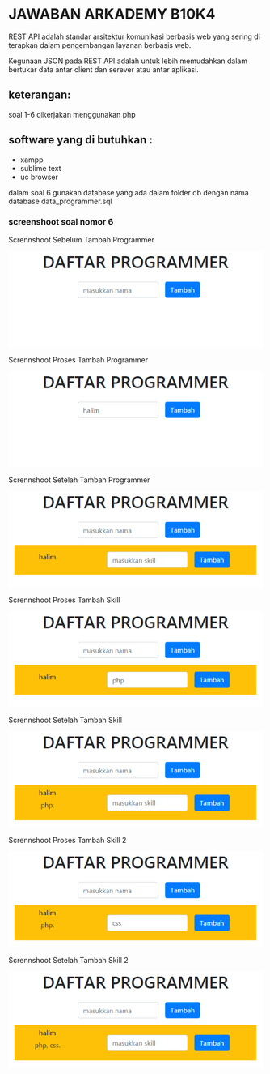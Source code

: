 # JAWABAN ARKADEMY B10K4

REST API adalah standar arsitektur komunikasi berbasis web yang sering di terapkan dalam pengembangan layanan berbasis web.

Kegunaan JSON pada REST API adalah untuk lebih memudahkan dalam bertukar data antar client dan serever atau antar aplikasi.

## keterangan:

soal 1-6 dikerjakan menggunakan php

## software yang di butuhkan :

* xampp
* sublime text
* uc browser

dalam soal 6 gunakan database yang ada dalam folder db dengan nama database data_programmer.sql

### screenshoot soal nomor 6
Scrennshoot Sebelum Tambah Programmer

![Sebelum Tambah Programmer](https://github.com/halim13/b10k4/blob/master/6/1.sebelumTambahProgrammer.png)

Scrennshoot Proses Tambah Programmer

![Proses Tambah Programmer](https://github.com/halim13/b10k4/blob/master/6/2.porsesTambahProgrammer.png)

Scrennshoot Setelah Tambah Programmer

![Setelah Tambah Programmer](https://github.com/halim13/b10k4/blob/master/6/3.setelahTambahProgrammer.png)

Scrennshoot Proses Tambah Skill

![Proses Tambah Skill](https://github.com/halim13/b10k4/blob/master/6/4.sebelumdanProsesTambahSkill.png)

Scrennshoot Setelah Tambah Skill

![Setelah Tambah Skill](https://github.com/halim13/b10k4/blob/master/6/5.setelahTambahSkill.png)

Scrennshoot Proses Tambah Skill 2

![Proses Tambah Skill 2](https://github.com/halim13/b10k4/blob/master/6/6.prosesTambahSkill2.png)

Scrennshoot Setelah Tambah Skill 2

![Proses Setelah Skill 2](https://github.com/halim13/b10k4/blob/master/6/7.setelahTambahSkill2.png)
